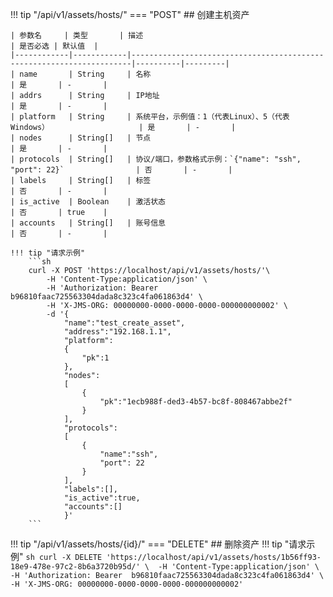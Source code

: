 !!! tip "/api/v1/assets/hosts/"
    === "POST"
    ## 创建主机资产

    | 参数名     | 类型       | 描述                                                                 | 是否必选 | 默认值  |
    |------------|------------|----------------------------------------------------------------------|----------|---------|
    | name       | String     | 名称                                                                 | 是       | -       |
    | addrs      | String     | IP地址                                                               | 是       | -       |
    | platform   | String     | 系统平台，示例值：1（代表Linux）、5（代表Windows）                    | 是       | -       |
    | nodes      | String[]   | 节点                                                                 | 是       | -       |
    | protocols  | String[]   | 协议/端口，参数格式示例：`{"name": "ssh", "port": 22}`                | 否       | -       |
    | labels     | String[]   | 标签                                                                 | 否       | -       |
    | is_active  | Boolean    | 激活状态                                                             | 否       | true    |
    | accounts   | String[]   | 账号信息                                                             | 否       | -       |

    !!! tip "请求示例"
        ```sh
        curl -X POST 'https://localhost/api/v1/assets/hosts/'\ 
            -H 'Content-Type:application/json' \ 
            -H 'Authorization: Bearer b96810faac725563304dada8c323c4fa061863d4' \ 
            -H 'X-JMS-ORG: 00000000-0000-0000-0000-000000000002' \ 
            -d '{ 
                "name":"test_create_asset", 
                "address":"192.168.1.1", 
                "platform": 
                { 
                    "pk":1 
                }, 
                "nodes": 
                [ 
                    { 
                        "pk":"1ecb988f-ded3-4b57-bc8f-808467abbe2f" 
                    } 
                ], 
                "protocols": 
                [ 
                    { 
                        "name":"ssh", 
                        "port": 22 
                    } 
                ], 
                "labels":[], 
                "is_active":true, 
                "accounts":[] 
                }'
        ```

!!! tip "/api/v1/assets/hosts/{id}/"
    === "DELETE"
    ## 删除资产
    !!! tip "请求示例"
        ```sh
        curl -X DELETE 'https://localhost/api/v1/assets/hosts/1b56ff93-18e9-478e-97c2-8b6a3720b95d/' \ 
            -H 'Content-Type:application/json' \ 
            -H 'Authorization: Bearer 
            b96810faac725563304dada8c323c4fa061863d4' \ 
            -H 'X-JMS-ORG: 00000000-0000-0000-0000-000000000002' 
        ```